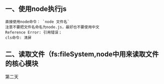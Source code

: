 ## 一、使用node执行js
    直接使用node命令： `node 文件名`
    注意不要把文件名命名为node.js，最好也不要使用中文
    Reference Error: 引用错误；
    cls命令: 清屏
## 二、读取文件（fs:fileSystem,node中用来读取文件的核心模块 
第二天
    
